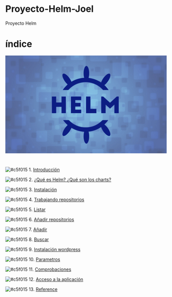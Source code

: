 # Proyecto-Helm-Joel
Proyecto Helm
# índice
![img](https://github.com/abarcajoel/Proyecto-Helm-Joel/blob/main/img/helm.png)
#
![#c5f015](https://via.placeholder.com/15/c5f015/000000?text=+) 1. [Introducción]()

![#c5f015](https://via.placeholder.com/15/c5f015/000000?text=+) 2. [¿Qué es Helm? ¿Qué son los charts?]()

![#c5f015](https://via.placeholder.com/15/c5f015/000000?text=+) 3. [Instalación]()

![#c5f015](https://via.placeholder.com/15/c5f015/000000?text=+) 4. [Trabajando repositorios]()

![#c5f015](https://via.placeholder.com/15/c5f015/000000?text=+) 5. [Listar]() 

![#c5f015](https://via.placeholder.com/15/c5f015/000000?text=+) 6. [Añadir repositorios]()

![#c5f015](https://via.placeholder.com/15/c5f015/000000?text=+) 7. [Añadir]()

![#c5f015](https://via.placeholder.com/15/c5f015/000000?text=+) 8. [Buscar]()

![#c5f015](https://via.placeholder.com/15/c5f015/000000?text=+) 9. [Instalación wordpress]()

![#c5f015](https://via.placeholder.com/15/c5f015/000000?text=+) 10. [Parametros]()

![#c5f015](https://via.placeholder.com/15/c5f015/000000?text=+) 11. [Comprobaciones]()

![#c5f015](https://via.placeholder.com/15/c5f015/000000?text=+) 12. [Acceso a la aplicación]()

![#c5f015](https://via.placeholder.com/15/c5f015/000000?text=+) 13. [Reference]()


